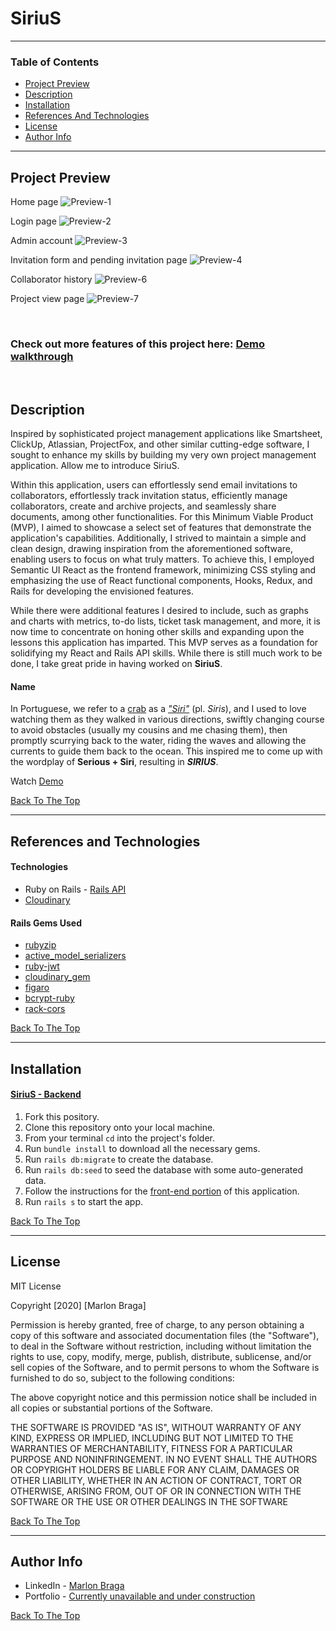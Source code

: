 # SiriuS

---

### Table of Contents

- [Project Preview](#project-preview)
- [Description](#description)
- [Installation](#installation)
- [References And Technologies](#references-and-technologies)
- [License](#license)
- [Author Info](#author-info)

---

## Project Preview 

Home page
![Preview-1](https://res.cloudinary.com/dloh9txdc/image/upload/v1607892624/SiriuS%20-%20Project%20Preview/SiriuS-Collage.001_s642qk.png)

Login page
![Preview-2](https://res.cloudinary.com/dloh9txdc/image/upload/v1607554430/SiriuS%20-%20Project%20Preview/SiriuS-Collage.002_kgx4vg.jpg)

Admin account
![Preview-3](https://res.cloudinary.com/dloh9txdc/image/upload/v1607554430/SiriuS%20-%20Project%20Preview/SiriuS-Collage.003_qduipd.jpg)

Invitation form and pending invitation page
![Preview-4](https://res.cloudinary.com/dloh9txdc/image/upload/v1607554430/SiriuS%20-%20Project%20Preview/SiriuS-Collage.006_oe8q8x.jpg)

Collaborator history
![Preview-6](https://res.cloudinary.com/dloh9txdc/image/upload/v1607554430/SiriuS%20-%20Project%20Preview/SiriuS-Collage.004_jwgtgw.jpg)

Project view page
![Preview-7](https://res.cloudinary.com/dloh9txdc/image/upload/v1607557280/SiriuS%20-%20Project%20Preview/collage.001_kgmhzs.jpg)

<br />

### Check out more features of this project here: [Demo walkthrough](https://www.youtube.com/watch?v=jxUIX6JdJtk&ab_channel=MarlonBraga)

<br />

## Description

Inspired by sophisticated project management applications like Smartsheet, ClickUp, Atlassian, ProjectFox, and other similar cutting-edge software, I sought to enhance my skills by building my very own project management application. Allow me to introduce SiriuS.

Within this application, users can effortlessly send email invitations to collaborators, effortlessly track invitation status, efficiently manage collaborators, create and archive projects, and seamlessly share documents, among other functionalities. For this Minimum Viable Product (MVP), I aimed to showcase a select set of features that demonstrate the application's capabilities. Additionally, I strived to maintain a simple and clean design, drawing inspiration from the aforementioned software, enabling users to focus on what truly matters. To achieve this, I employed Semantic UI React as the frontend framework, minimizing CSS styling and emphasizing the use of React functional components, Hooks, Redux, and Rails for developing the envisioned features.

While there were additional features I desired to include, such as graphs and charts with metrics, to-do lists, ticket task management, and more, it is now time to concentrate on honing other skills and expanding upon the lessons this application has imparted. This MVP serves as a foundation for solidifying my React and Rails API skills. While there is still much work to be done, I take great pride in having worked on __SiriuS__.

#### Name

In Portuguese, we refer to a [crab](https://en.wikipedia.org/wiki/Crab) as a [_"Siri"_](https://www.youtube.com/watch?v=K4PDorXSXEU&ab_channel=PronounceNames) (pl. _Siris_), and I used to love watching them as they walked in various directions, swiftly changing course to avoid obstacles (usually my cousins and me chasing them), then promptly scurrying back to the water, riding the waves and allowing the currents to guide them back to the ocean. This inspired me to come up with the wordplay of __Serious + Siri__, resulting in ___SIRIUS___.


Watch [Demo](https://www.youtube.com/watch?v=jxUIX6JdJtk&ab_channel=MarlonBraga)

[Back To The Top](#sirius)

---

## References and Technologies

#### Technologies

- Ruby on Rails - [Rails API](https://guides.rubyonrails.org/api_app.html)
- [Cloudinary](https://cloudinary.com/)

#### Rails Gems Used

- [rubyzip](https://github.com/rubyzip/rubyzip)
- [active_model_serializers](https://github.com/rails-api/active_model_serializers)
- [ruby-jwt](https://github.com/jwt/ruby-jwt)
- [cloudinary_gem](https://github.com/cloudinary/cloudinary_gem)
- [figaro](https://github.com/laserlemon/figaro)
- [bcrypt-ruby](https://github.com/codahale/bcrypt-ruby)
- [rack-cors](https://github.com/cyu/rack-cors)

[Back To The Top](#sirius)

---

## Installation

#### [SiriuS - Backend](https://github.com/mrdbrg/SiriuS-backend)

1. Fork this pository.
1. Clone this repository onto your local machine.
1. From your terminal `cd` into the project's folder.
1. Run `bundle install` to download all the necessary gems.
1. Run `rails db:migrate` to create the database.
1. Run `rails db:seed` to seed the database with some auto-generated data.
1. Follow the instructions for the [front-end portion](https://github.com/mrdbrg/SiriuS-frontend) of this application. 
1. Run `rails s` to start the app.

[Back To The Top](#sirius)

---

## License

MIT License

Copyright [2020] [Marlon Braga]

Permission is hereby granted, free of charge, to any person obtaining a copy of this software and associated documentation files (the "Software"), to deal in the Software without restriction, including without limitation the rights to use, copy, modify, merge, publish, distribute, sublicense, and/or sell copies of the Software, and to permit persons to whom the Software is furnished to do so, subject to the following conditions:

The above copyright notice and this permission notice shall be included in all copies or substantial portions of the Software.

THE SOFTWARE IS PROVIDED "AS IS", WITHOUT WARRANTY OF ANY KIND, EXPRESS OR IMPLIED, INCLUDING BUT NOT LIMITED TO THE WARRANTIES OF MERCHANTABILITY, FITNESS FOR A PARTICULAR PURPOSE AND NONINFRINGEMENT. IN NO EVENT SHALL THE AUTHORS OR COPYRIGHT HOLDERS BE LIABLE FOR ANY CLAIM, DAMAGES OR OTHER LIABILITY, WHETHER IN AN ACTION OF CONTRACT, TORT OR OTHERWISE, ARISING FROM, OUT OF OR IN CONNECTION WITH THE SOFTWARE OR THE USE OR OTHER DEALINGS IN THE SOFTWARE

[Back To The Top](#sirius)

---

## Author Info

- LinkedIn - [Marlon Braga](https://www.linkedin.com/in/marlon-braga/)
- Portfolio - [Currently unavailable and under construction](https://www.youtube.com/watch?v=oHg5SJYRHA0&ab_channel=cotter548)

[Back To The Top](#sirius)
